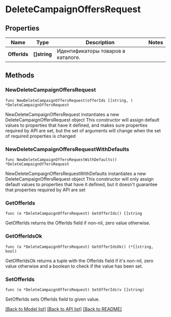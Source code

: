 # DeleteCampaignOffersRequest

## Properties

Name | Type | Description | Notes
------------ | ------------- | ------------- | -------------
**OfferIds** | **[]string** | Идентификаторы товаров в каталоге. | 

## Methods

### NewDeleteCampaignOffersRequest

`func NewDeleteCampaignOffersRequest(offerIds []string, ) *DeleteCampaignOffersRequest`

NewDeleteCampaignOffersRequest instantiates a new DeleteCampaignOffersRequest object
This constructor will assign default values to properties that have it defined,
and makes sure properties required by API are set, but the set of arguments
will change when the set of required properties is changed

### NewDeleteCampaignOffersRequestWithDefaults

`func NewDeleteCampaignOffersRequestWithDefaults() *DeleteCampaignOffersRequest`

NewDeleteCampaignOffersRequestWithDefaults instantiates a new DeleteCampaignOffersRequest object
This constructor will only assign default values to properties that have it defined,
but it doesn't guarantee that properties required by API are set

### GetOfferIds

`func (o *DeleteCampaignOffersRequest) GetOfferIds() []string`

GetOfferIds returns the OfferIds field if non-nil, zero value otherwise.

### GetOfferIdsOk

`func (o *DeleteCampaignOffersRequest) GetOfferIdsOk() (*[]string, bool)`

GetOfferIdsOk returns a tuple with the OfferIds field if it's non-nil, zero value otherwise
and a boolean to check if the value has been set.

### SetOfferIds

`func (o *DeleteCampaignOffersRequest) SetOfferIds(v []string)`

SetOfferIds sets OfferIds field to given value.



[[Back to Model list]](../README.md#documentation-for-models) [[Back to API list]](../README.md#documentation-for-api-endpoints) [[Back to README]](../README.md)



